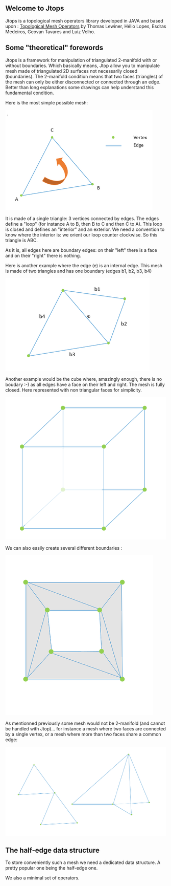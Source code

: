 ## Welcome to Jtops

Jtops is a topological mesh operators library developed in JAVA and based upon :
[Topological Mesh Operators](https://www.visgraf.impa.br/Data/RefBib/PS_PDF/cagd-tops/tops-rev2.pdf)
by Thomas Lewiner, Hélio Lopes, Esdras Medeiros, Geovan Tavares and Luiz Velho.

## Some "theoretical" forewords

Jtops is a framework for manipulation of triangulated 2-manifold with or without boundaries. Which basically means, Jtop allow you to manipulate mesh made of triangulated 2D surfaces not necessarily closed (boundaries). The 2-manifold condition means that two faces (triangles) of the mesh can only be either disconnected or connected through an edge. Better than long explanations some drawings can help understand this fundamental condition.  

Here is the most simple possible mesh:


![the most simple mesh](/doc/images/img2.png)


It is made of a single triangle: 3 vertices connected by edges. The edges define a "loop" (for instance A to B, then B to C and then C to A). This loop is closed and defines an "interior" and an exterior. We need a convention to know where the interior is: we orient our loop counter clockwise. So this triangle is ABC.

As it is, all edges here are boundary edges: on their "left" there is a face and on their "right" there is nothing.

Here is another example where the edge (e) is an internal edge. This mesh is made of two triangles and has one boundary (edges b1, b2, b3, b4)


![2 triangles](/doc/images/img3.png)


Another example would be the cube where, amazingly enough, there is no boudary :-) as all edges have a face on their left and right. The mesh is fully closed. Here represented with non triangular faces for simplicity.


![cube](/doc/images/img4.png)


We can also easily create several different boundaries :


![multiple boundaries](/doc/images/img5.png)

As mentionned previously some mesh would not be 2-manifold (and cannot be handled with Jtop)... for instance a mesh where two faces are connected by a single vertex, or a mesh where more than two faces share a common edge:


![cube](/doc/images/img6.png)


## The half-edge data structure

To store conveniently such a mesh we need a dedicated data structure. A pretty popular one being the half-edge one.

We also a minimal set of operators.
